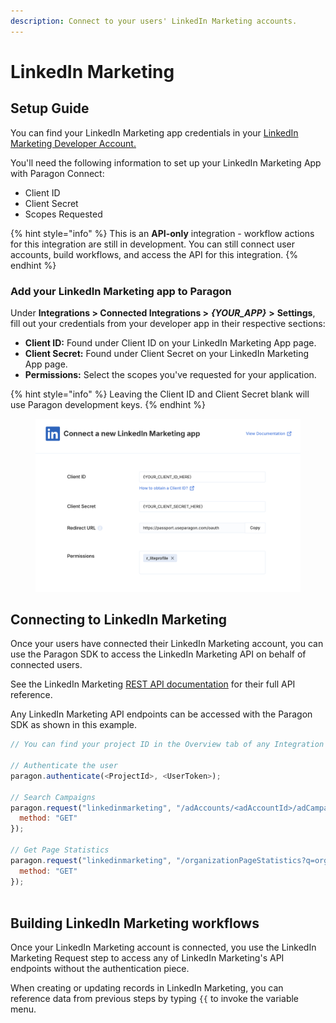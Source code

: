 ```yaml
---
description: Connect to your users' LinkedIn Marketing accounts.
---
```


# LinkedIn Marketing

## Setup Guide

You can find your LinkedIn Marketing app credentials in your [LinkedIn Marketing Developer Account.](https://learn.microsoft.com/en-us/linkedin/marketing/integrations/ads/getting-started?view=li-lms-2023-11)

You'll need the following information to set up your LinkedIn Marketing App with Paragon Connect:

* Client ID
* Client Secret
* Scopes Requested

{% hint style="info" %}
This is an **API-only** integration - workflow actions for this integration are still in development. You can still connect user accounts, build workflows, and access the API for this integration.
{% endhint %}

### Add your LinkedIn Marketing app to Paragon

Under **Integrations > Connected Integrations >** _**{YOUR\_APP}**_ **>** **Settings**, fill out your credentials from your developer app in their respective sections:

* **Client ID:** Found under Client ID on your LinkedIn Marketing App page.
* **Client Secret:** Found under Client Secret on your LinkedIn Marketing App page.
* **Permissions:** Select the scopes you've requested for your application.

{% hint style="info" %}
Leaving the Client ID and Client Secret blank will use Paragon development keys.
{% endhint %}

<figure><img src="../../.gitbook/assets/Connecting your LinkedIn Marketing app to Paragon Connect.png" alt=""><figcaption></figcaption></figure>

## Connecting to LinkedIn Marketing

Once your users have connected their LinkedIn Marketing account, you can use the Paragon SDK to access the LinkedIn Marketing API on behalf of connected users.

See the LinkedIn Marketing [REST API documentation](https://learn.microsoft.com/en-us/linkedin/marketing/integrations/ads/getting-started?view=li-lms-2023-11) for their full API reference.

Any LinkedIn Marketing API endpoints can be accessed with the Paragon SDK as shown in this example.

```javascript
// You can find your project ID in the Overview tab of any Integration

// Authenticate the user
paragon.authenticate(<ProjectId>, <UserToken>);
            
// Search Campaigns
paragon.request("linkedinmarketing", "/adAccounts/<adAccountId>/adCampaigns?q=search&search=(searchCriteria:(values:List(searchValue)))", {
  method: "GET"
});

// Get Page Statistics
paragon.request("linkedinmarketing", "/organizationPageStatistics?q=organization&organization=<organization URN>", {
  method: "GET"
});
  
```

## Building LinkedIn Marketing workflows

Once your LinkedIn Marketing account is connected, you use the LinkedIn Marketing Request step to access any of LinkedIn Marketing's API endpoints without the authentication piece.

When creating or updating records in LinkedIn Marketing, you can reference data from previous steps by typing `{{` to invoke the variable menu.
